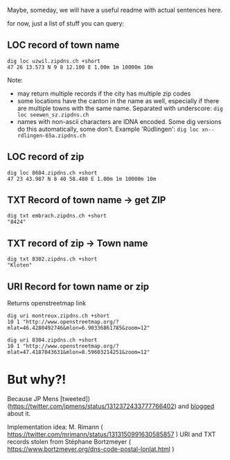 Maybe, someday, we will have a useful readme with actual sentences here. 

for now, just a list of stuff you can query:

## LOC record of town name

``` 
dig loc uzwil.zipdns.ch +short
47 26 13.573 N 9 8 12.100 E 1.00m 1m 10000m 10m
````

Note:
 * may return multiple records if the city has multiple zip codes
 * some locations have the canton in the name as well, especially if there are multiple towns with the same name. Separated with underscore:
  ```dig loc seewen_sz.zipdns.ch```
 * names with non-ascii characters are IDNA encoded. Some dig versions do this automatically, some don't.
  Example 'Rüdlingen': ```dig loc xn--rdlingen-65a.zipdns.ch```


## LOC record of zip

``` 
dig loc 8604.zipdns.ch +short
47 23 43.987 N 8 40 58.480 E 1.00m 1m 10000m 10m
``` 


## TXT Record of  town name -> get ZIP

```
dig txt embrach.zipdns.ch +short
"8424"
```

##  TXT record of zip -> Town name

``` 
dig txt 8302.zipdns.ch +short
"Kloten"
``` 

## URI Record for town name or zip

Returns openstreetmap link

``` 
dig uri montreux.zipdns.ch +short
10 1 "http://www.openstreetmap.org/?mlat=46.4280492746&mlon=6.90336861785&zoom=12"
``` 

``` 
dig uri 8304.zipdns.ch +short
10 1 "http://www.openstreetmap.org/?mlat=47.4187043631&mlon=8.59603214251&zoom=12"
```


# But why?!

Because JP Mens [tweeted])(https://twitter.com/jpmens/status/1312372433777766402) and [blogged](https://jpmens.net/2020/10/04/airports-of-the-world/) about it. 

Implementation idea: M. Rimann ( https://twitter.com/mrimann/status/1313150991630585857 ) 
URI and TXT records stolen from Stéphane Bortzmeyer ( https://www.bortzmeyer.org/dns-code-postal-lonlat.html )
